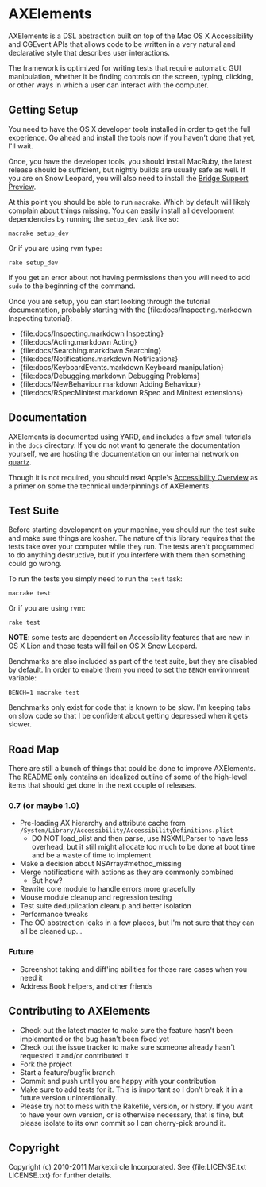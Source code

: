 # AXElements

AXElements is a DSL abstraction built on top of the Mac OS X
Accessibility and CGEvent APIs that allows code to be written in a
very natural and declarative style that describes user interactions.

The framework is optimized for writing tests that require automatic
GUI manipulation, whether it be finding controls on the screen,
typing, clicking, or other ways in which a user can interact with the
computer.

## Getting Setup

You need to have the OS X developer tools installed in order to get
the full experience. Go ahead and install the tools now if you haven't
done that yet, I'll wait.

Once, you have the developer tools, you should install MacRuby, the
latest release should be sufficient, but nightly builds are usually
safe as well. If you are on Snow Leopard, you will also need to
install the
[Bridge Support Preview](http://www.macruby.org/blog/2010/10/08/bridgesupport-preview.html).

At this point you should be able to run `macrake`. Which by default
will likely complain about things missing. You can easily install all
development dependencies by running the `setup_dev` task like so:

    macrake setup_dev

Or if you are using rvm type:

	rake setup_dev

If you get an error about not having permissions then you will need to
add `sudo` to the beginning of the command.

Once you are setup, you can start looking through the tutorial
documentation, probably starting with the
{file:docs/Inspecting.markdown Inspecting tutorial}:

* {file:docs/Inspecting.markdown Inspecting}
* {file:docs/Acting.markdown Acting}
* {file:docs/Searching.markdown Searching}
* {file:docs/Notifications.markdown Notifications}
* {file:docs/KeyboardEvents.markdown Keyboard manipulation}
* {file:docs/Debugging.markdown Debugging Problems}
* {file:docs/NewBehaviour.markdown Adding Behaviour}
* {file:docs/RSpecMinitest.markdown RSpec and Minitest extensions}

## Documentation

AXElements is documented using YARD, and includes a few small
tutorials in the `docs` directory. If you do not want to generate the
documentation yourself, we are hosting the documentation on our
internal network on [quartz](http://docs.marketcircle.com:8808/).

Though it is not required, you should read Apple's
[Accessibility Overview](http://developer.apple.com/library/mac/#documentation/Accessibility/Conceptual/AccessibilityMacOSX/OSXAXModel/OSXAXmodel.html)
as a primer on some the technical underpinnings of AXElements.

## Test Suite

Before starting development on your machine, you should run the test
suite and make sure things are kosher. The nature of this library
requires that the tests take over your computer while they run. The
tests aren't programmed to do anything destructive, but if you
interfere with them then something could go wrong.

To run the tests you simply need to run the `test` task:

    macrake test

Or if you are using rvm:

	rake test

__NOTE__: some tests are dependent on Accessibility features that are
new in OS X Lion and those tests will fail on OS X Snow Leopard.

Benchmarks are also included as part of the test suite, but they are
disabled by default. In order to enable them you need to set the
`BENCH` environment variable:

    BENCH=1 macrake test

Benchmarks only exist for code that is known to be slow. I'm keeping
tabs on slow code so that I be confident about getting depressed when
it gets slower.

## Road Map

There are still a bunch of things that could be done to improve
AXElements. The README only contains an idealized outline of some of
the high-level items that should get done in the next couple of releases.

### 0.7 (or maybe 1.0)

- Pre-loading AX hierarchy and attribute cache from
  `/System/Library/Accessibility/AccessibilityDefinitions.plist`
  + DO NOT load_plist and then parse, use NSXMLParser to have less
  overhead, but it still might allocate too much to be done at boot
  time and be a waste of time to implement
- Make a decision about NSArray#method_missing
- Merge notifications with actions as they are commonly combined
  + But how?
- Rewrite core module to handle errors more gracefully
- Mouse module cleanup and regression testing
- Test suite deduplication cleanup and better isolation
- Performance tweaks
- The OO abstraction leaks in a few places, but I'm not sure that they
  can all be cleaned up...

### Future

- Screenshot taking and diff'ing abilities for those rare cases when
  you need it
- Address Book helpers, and other friends

## Contributing to AXElements

* Check out the latest master to make sure the feature hasn't been implemented or the bug hasn't been fixed yet
* Check out the issue tracker to make sure someone already hasn't requested it and/or contributed it
* Fork the project
* Start a feature/bugfix branch
* Commit and push until you are happy with your contribution
* Make sure to add tests for it. This is important so I don't break it in a future version unintentionally.
* Please try not to mess with the Rakefile, version, or history. If you want to have your own version, or is otherwise necessary, that is fine, but please isolate to its own commit so I can cherry-pick around it.

## Copyright

Copyright (c) 2010-2011 Marketcircle Incorporated. See {file:LICENSE.txt LICENSE.txt} for further details.

